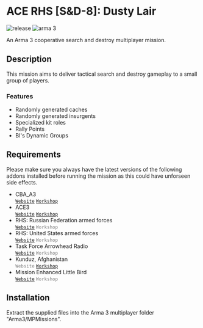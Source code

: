# ACE RHS [S&D-8]: Dusty Lair

![release](https://img.shields.io/badge/release-v0.8.2-blue.svg)
![arma 3](https://img.shields.io/badge/arma_3-v1.50-lightgrey.svg)

An Arma 3 cooperative search and destroy multiplayer mission.


## Description

This mission aims to deliver tactical search and destroy gameplay to a small group of players.


### Features
- Randomly generated caches
- Randomly generated insurgents
- Specialized kit roles
- Rally Points
- BI's Dynamic Groups


## Requirements

Please make sure you always have the latest versions of the following addons installed before running the mission as this could have unforseen side effects.
- CBA_A3 <br/>
  [`Website`](http://dev.withsix.com/projects/cba-a3)
  [`Workshop`](https://steamcommunity.com/sharedfiles/filedetails/?id=450814997)
- ACE3 <br/>
  [`Website`](http://ace3mod.com)
  [`Workshop`](https://steamcommunity.com/sharedfiles/filedetails/?id=463939057)
- RHS: Russian Federation armed forces <br/>
  [`Website`](http://www.rhsmods.org/mod/1)
  <code style="color: grey">Workshop</code>
- RHS: United States armed forces <br/>
  [`Website`](http://www.rhsmods.org/mod/2)
  <code style="color: grey">Workshop</code>
- Task Force Arrowhead Radio <br/>
  [`Website`](http://radio.task-force.ru/en)
  <code style="color: grey">Workshop</code>
- Kunduz, Afghanistan <br/>
  <code style="color: grey">Website</code>
  [`Workshop`](https://steamcommunity.com/sharedfiles/filedetails/?id=421620913)
- Mission Enhanced Little Bird <br/>
  [`Website`](http://www.armaholic.com/page.php?id=28856)
  <code style="color: grey">Workshop</code>

## Installation

Extract the supplied files into the Arma 3 multiplayer folder "Arma3/MPMissions".
